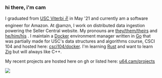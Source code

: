 ### hi there, i'm cam

I graduated from [USC Viterbi ✌️](https://viterbischool.usc.edu/) in May '21 and currently am a software engineer for Amazon. At @amzn, I work on distributed data ingestion powering the Seller Central website. My pronouns are [they/them/theirs](https://pronoun.is/they/.../themselves) and [he/him/his](https://pronoun.is/he/.../himself) . 
I maintain a [Docker](https://docker.com) environment manager written in [Go](https://golang.org/) that was partially made for USC's data structures and algorithms course, CSCI 104 and hosted here:
[csci104/docker](https://github.com/csci104/docker). I'm learning [Rust](https://rustlang.org) and want to learn [Zig](https://ziglang.org/) but will always like C++.

My recent projects are hosted here on gh or listed here: [u64.cam/projects](https://u64.cam/projects.html)

<div>
<a href="https://github.com/anuraghazra/github-readme-stats">
  <img align="left" src="https://github-readme-stats.vercel.app/api/top-langs/?username=camerondurham&hide=php,html,tex&langs_count=8&layout=compact&theme=light" />
</a>
  
</div>

<!--
**camerondurham/camerondurham** is a ✨ _special_ ✨ repository because its `README.md` (this file) appears on your GitHub profile.

<a href="https://github.com/anuraghazra/github-readme-stats">
  <img align="left" src="https://github-readme-stats.vercel.app/api/top-langs/?username=camerondurham&hide=php,html&langs_count=5&layout=compact&theme=dark" />
</a>

-->
